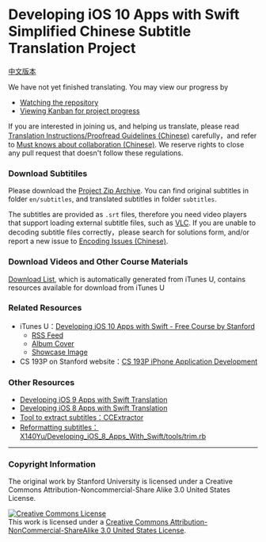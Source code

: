 # Developing iOS 10 Apps with Swift Simplified Chinese Subtitle Translation Project

[中文版本](././README.md)

We have not yet finished translating. You may view our progress by

- [Watching the repository](https://github.com/ApolloZhu/Developing-iOS-10-Apps-with-Swift/subscription)
- [Viewing Kanban for project progress](https://github.com/ApolloZhu/Developing-iOS-10-Apps-with-Swift/projects/1)

If you are interested in joining us, and helping us translate, please read [Translation Instructions/Proofread Guidelines (Chinese)](././translation-instructions.md) carefully，and refer to [Must knows about collaboration (Chinese)](https://github.com/ApolloZhu/Developing-iOS-10-Apps-with-Swift/issues/2). We reserve rights to close any pull request that doesn't follow these regulations.

### Download Subtitiles

Please download the [Project Zip Archive](https://github.com/ApolloZhu/Developing-iOS-10-Apps-with-Swift/archive/master.zip). You can find original subtitles in folder `en/subtitles`, and translated subtitles in folder `subtitles`.

The subtitles are provided as `.srt` files, therefore you need video players that support loading external subtitle files, such as [VLC](http://www.videolan.org/vlc/index.html). If you are unable to decoding subtitle files correctly，please search for solutions form, and/or report a new issue to [Encoding Issues (Chinese)](https://github.com/x140yu/Developing_iOS_8_Apps_With_Swift/issues/131).

### Download Videos and Other Course Materials

[Download List](././tools/download.md), which is automatically generated from iTunes U, contains resources available for download from iTunes U

### Related Resources

- iTunes U：[Developing iOS 10 Apps with Swift - Free Course by Stanford](https://itunes.apple.com/us/course/developing-ios-10-apps-with-swift/id1198467120)
	- [RSS Feed](https://p1-u.itunes.apple.com/WebObjects/LZStudent.woa/ra/feed/COETAIHAJLZIQXJI)
	- [Album Cover](http://a2.mzstatic.com/us/r30/CobaltPublic122/v4/6b/66/d0/6b66d0af-d47f-37d6-9993-9c5237401a49/d3_64_2x.png)
	- [Showcase Image](http://a2.mzstatic.com/us/r30/Features122/v4/79/cb/ce/79cbce27-b961-9dfb-f044-21686543edf8/flowcase_1360_520_2x.jpeg)
- CS 193P on Stanford website：[CS 193P iPhone Application Development](http://web.stanford.edu/class/cs193p/cgi-bin/drupal/)

### Other Resources

- [Developing iOS 9 Apps with Swift Translation](https://github.com/SwiftGGTeam/Developing-iOS-9-Apps-with-Swift)
- [Developing iOS 8 Apps with Swift Translation](https://github.com/X140Yu/Developing_iOS_8_Apps_With_Swift)
- [Tool to extract subtitles：CCExtractor](https://www.ccextractor.org/)
- [Reformatting subtitles：X140Yu/Developing_iOS_8_Apps_With_Swift/tools/trim.rb](https://github.com/X140Yu/Developing_iOS_8_Apps_With_Swift/blob/master/tools/trim.rb)

----

### Copyright Information

The original work by Stanford University is licensed under a Creative Commons Attribution-Noncommercial-Share Alike 3.0 United States License.

<a rel="license" href="http://creativecommons.org/licenses/by-nc-sa/3.0/us/"><img alt="Creative Commons License" style="border-width:0" src="https://i.creativecommons.org/l/by-nc-sa/3.0/us/88x31.png" /></a><br />This work is licensed under a <a rel="license" href="http://creativecommons.org/licenses/by-nc-sa/3.0/us/">Creative Commons Attribution-NonCommercial-ShareAlike 3.0 United States License</a>.
